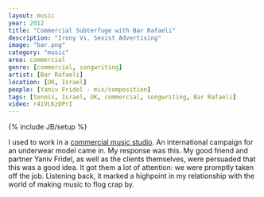 ```yaml
---
layout: music
year: 2012
title: "Commercial Subterfuge with Bar Rafaeli"
description: "Irony Vs. Sexist Advertising"
image: "bar.png"
category: "music"
area: commercial
genre: [commercial, songwriting]
artist: [Bar Rafaeli]
location: [UK, Israel]
people: [Yaniv Fridel - mix/composition]
tags: [tennis, Israel, UK, commercial, songwriting, Bar Rafaeli]
video: r4iVLKzDPrI
---
```

{% include JB/setup %}

I used to work in a <a href="http://www.landfmusic.com">commercial music studio</a>. An international campaign for an underwear model came in. My response was this. My good friend and partner Yaniv Fridel, as well as the clients themselves, were persuaded that this was a good idea. It got them a lot of attention: we were promptly taken off the job. Listening back, it marked a highpoint in my relationship with the world of making music to flog crap by.